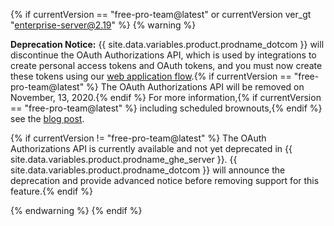 {% if currentVersion == "free-pro-team@latest" or currentVersion ver_gt "enterprise-server@2.19" %}
{% warning %}

**Deprecation Notice:** {{ site.data.variables.product.prodname_dotcom }} will discontinue the OAuth Authorizations API, which is used by integrations to create personal access tokens and OAuth tokens, and you must now create these tokens using our [web application flow](/apps/building-oauth-apps/authorizing-oauth-apps/#web-application-flow).{% if currentVersion == "free-pro-team@latest" %} The OAuth Authorizations API will be removed on November, 13, 2020.{% endif %} For more information,{% if currentVersion == "free-pro-team@latest" %} including scheduled brownouts,{% endif %} see the [blog post](https://developer.github.com/changes/2020-02-14-deprecating-oauth-auth-endpoint/).

{% if currentVersion != "free-pro-team@latest" %} The OAuth Authorizations API is currently available and not yet deprecated in {{ site.data.variables.product.prodname_ghe_server }}. {{ site.data.variables.product.prodname_dotcom }} will announce the deprecation and provide advanced notice before removing support for this feature.{% endif %}

{% endwarning %}
{% endif %}
